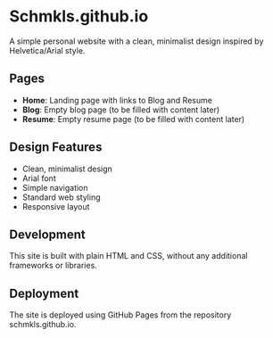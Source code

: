 # Schmkls.github.io

A simple personal website with a clean, minimalist design inspired by Helvetica/Arial style.

## Pages

- **Home**: Landing page with links to Blog and Resume
- **Blog**: Empty blog page (to be filled with content later)
- **Resume**: Empty resume page (to be filled with content later)

## Design Features

- Clean, minimalist design
- Arial font
- Simple navigation
- Standard web styling
- Responsive layout

## Development

This site is built with plain HTML and CSS, without any additional frameworks or libraries.

## Deployment

The site is deployed using GitHub Pages from the repository schmkls.github.io.
